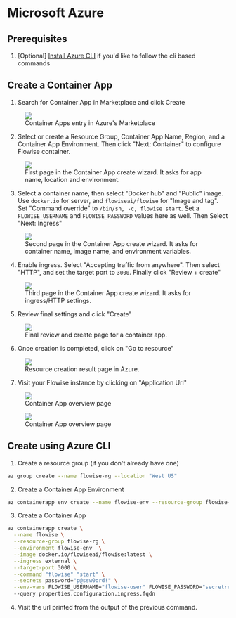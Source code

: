 
# Microsoft Azure

## Prerequisites

1. [Optional] [Install Azure CLI](https://learn.microsoft.com/en-us/cli/azure/install-azure-cli) if you'd like to follow the cli based commands

## Create a Container App

1. Search for Container App in Marketplace and click Create

<figure><img src="../.gitbook/assets/azure/1.png"><figcaption>Container Apps entry in Azure's Marketplace</figcaption></figure>

2. Select or create a Resource Group, Container App Name, Region, and a Container App Environment. Then click "Next: Container" to configure Flowise container.

<figure><img src="../.gitbook/assets/azure/2.png"><figcaption>First page in the Container App create wizard. It asks for app name, location and environment.</figcaption></figure>

3. Select a container name, then select "Docker hub" and "Public" image. Use `docker.io` for server, and `flowiseai/flowise` for "Image and tag". Set "Command override" to `/bin/sh, -c, flowise start`. Set a `FLOWISE_USERNAME` and `FLOWISE_PASSWORD` values here as well. Then Select "Next: Ingress"

<figure><img src="../.gitbook/assets/azure/3.png"><figcaption>Second page in the Container App create wizard. It asks for container name, image name, and environment variables.</figcaption></figure>

4. Enable ingress. Select "Accepting traffic from anywhere". Then select "HTTP", and set the target port to `3000`. Finally click "Review + create"

<figure><img src="../.gitbook/assets/azure/4.png"><figcaption>Third page in the Container App create wizard. It asks for ingress/HTTP settings.</figcaption></figure>

5. Review final settings and click "Create"

<figure><img src="../.gitbook/assets/azure/5.png"><figcaption>Final review and create page for a container app.</figcaption></figure>

6. Once creation is completed, click on "Go to resource"

<figure><img src="../.gitbook/assets/azure/6.png"><figcaption>Resource creation result page in Azure.</figcaption></figure>

7. Visit your Flowise instance by clicking on "Application Url"

<figure><img src="../.gitbook/assets/azure/7.png"><figcaption>Container App overview page</figcaption></figure>

<figure><img src="../.gitbook/assets/azure/8.png"><figcaption>Container App overview page</figcaption></figure>

## Create using Azure CLI

1. Create a resource group (if you don't already have one)

```bash
az group create --name flowise-rg --location "West US"
```

2. Create a Container App Environment

```bash
az containerapp env create --name flowise-env --resource-group flowise-rg --location "West US"
```

3. Create a Container App

```bash
az containerapp create \
  --name flowise \
  --resource-group flowise-rg \
  --environment flowise-env  \
  --image docker.io/flowiseai/flowise:latest \
  --ingress external \
  --target-port 3000 \
  --command "flowise" "start" \
  --secrets password="p@ssw0ord!" \
  --env-vars FLOWISE_USERNAME="flowise-user" FLOWISE_PASSWORD="secretref:password"
  --query properties.configuration.ingress.fqdn
```

4. Visit the url printed from the output of the previous command.
